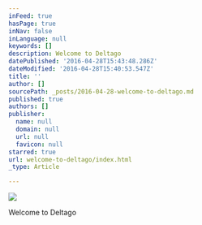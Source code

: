 ```yaml
---
inFeed: true
hasPage: true
inNav: false
inLanguage: null
keywords: []
description: Welcome to Deltago
datePublished: '2016-04-28T15:43:48.286Z'
dateModified: '2016-04-28T15:40:53.547Z'
title: ''
author: []
sourcePath: _posts/2016-04-28-welcome-to-deltago.md
published: true
authors: []
publisher:
  name: null
  domain: null
  url: null
  favicon: null
starred: true
url: welcome-to-deltago/index.html
_type: Article

---
```

![](https://the-grid-user-content.s3-us-west-2.amazonaws.com/6686ee69-ec5c-45c1-b2c6-05c89f8f06f0.png)

Welcome to Deltago